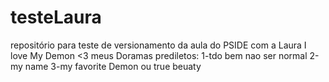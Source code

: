 # testeLaura
repositório para teste de versionamento da aula do PSIDE com a Laura 
I love My Demon <3
meus Doramas prediletos:
1-tdo bem nao ser normal
2-my name
3-my favorite Demon ou true beuaty